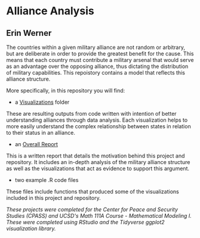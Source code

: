 # Alliance Analysis

## Erin Werner

The countries within a given military alliance are not random or arbitrary, but are deliberate in order to provide the greatest benefit for the cause. This means that each country must contribute a military arsenal that would serve as an advantage over the opposing alliance, thus dictating the distribution of military capabilities. This repoistory contains a model that reflects this alliance structure.

More specifically, in this repository you will find:

* a [Visualizations](https://github.com/etwernerMIDS/Data_Analysis/tree/master/Projects/Alliance_Analysis/Visualizations) folder

These are resulting outputs from code written with intention of better understanding alliances through data analysis. Each visualization helps to more easily understand the complex relationship between states in relation to their status in an alliance. 

* an [Overall Report](https://github.com/etwernerMIDS/Data_Analysis/blob/master/Projects/Alliance_Analysis/Math_111A_Final_Report_Erin_W.pdf)

This is a written report that details the motivation behind this project and repository. It includes an in-depth analysis of the military alliance structure as well as the visualizations that act as evidence to support this argument.

* two example .R code files

These files include functions that produced some of the visualizations included in this project and repository.

*These projects were completed for the Center for Peace and Security Studies (CPASS) and UCSD's Math 111A Course - Mathematical Modeling I. These were completed using RStudio and the Tidyverse ggplot2 visualization library.*
